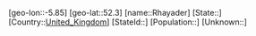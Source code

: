 ﻿---
location: [52.3,-5.85]
type: City
tags:
- geo/City


SpocWebEntityId: 33727
isDeleted: false
confidential: public

---
[geo-lon::-5.85]
[geo-lat::52.3]
[name::Rhayader]
[State::]
[Country::[United_Kingdom](geo/Continent/Europe/United_Kingdom.md)]
[StateId::]
[Population::]
[Unknown::]

